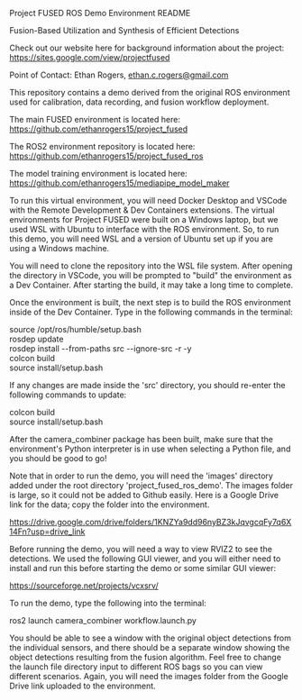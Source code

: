 Project FUSED ROS Demo Environment README

Fusion-Based Utilization and Synthesis of Efficient Detections

Check out our website here for background information about the project: 
https://sites.google.com/view/projectfused

Point of Contact: Ethan Rogers, ethan.c.rogers@gmail.com

This repository contains a demo derived from the original ROS environment
used for calibration, data recording, and fusion workflow deployment.

The main FUSED environment is located here:
https://github.com/ethanrogers15/project_fused

The ROS2 environment repository is located here: 
https://github.com/ethanrogers15/project_fused_ros

The model training environment is located here:
https://github.com/ethanrogers15/mediapipe_model_maker

To run this virtual environment, you will need Docker Desktop and VSCode with
the Remote Development & Dev Containers extensions. The virtual environments
for Project FUSED were built on a Windows laptop, but we used WSL with Ubuntu
to interface with the ROS environment. So, to run this demo, you will need
WSL and a version of Ubuntu set up if you are using a Windows machine. 

You will need to clone the repository into the WSL file system. After opening 
the directory in VSCode, you will be prompted to "build" the environment as a 
Dev Container. After starting the build, it may take a long time to complete.

Once the environment is built, the next step is to build the ROS environment
inside of the Dev Container. Type in the following commands in the terminal:  


source /opt/ros/humble/setup.bash  
rosdep update  
rosdep install --from-paths src --ignore-src -r -y  
colcon build  
source install/setup.bash  


If any changes are made inside the 'src' directory, you should re-enter the 
following commands to update:


colcon build  
source install/setup.bash  


After the camera_combiner package has been built, make sure that the 
environment's Python interpreter is in use when selecting a Python file, and 
you should be good to go!

Note that in order to run the demo, you will need the 'images' directory added
under the root directory 'project_fused_ros_demo'. The images folder is large, 
so it could not be added to Github easily. Here is a Google Drive link for the
data; copy the folder into the environment.

https://drive.google.com/drive/folders/1KNZYa9dd96nyBZ3kJqvgcqFy7q6X14Fn?usp=drive_link

Before running the demo, you will need a way to view RVIZ2 to see the detections.
We used the following GUI viewer, and you will either need to install and run this
before starting the demo or some similar GUI viewer:

https://sourceforge.net/projects/vcxsrv/

To run the demo, type the following into the terminal:

ros2 launch camera_combiner workflow.launch.py

You should be able to see a window with the original object detections from the individual
sensors, and there should be a separate window showing the object detections resulting from
the fusion algorithm. Feel free to change the launch file directory input to different
ROS bags so you can view different scenarios. Again, you will need the images folder
from the Google Drive link uploaded to the environment.
